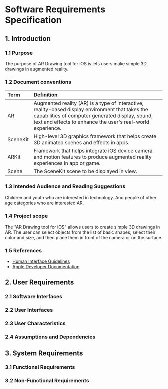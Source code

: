 # Software Requirements Specification
## 1. Introduction
### 1.1 Purpose
The purpose of AR Drawing tool for iOS is lets users make simple 3D drawings in augmented reality. 
### 1.2 Document conventions
| Term | Definition |
|:---|:---|
| AR | Augmented reality (AR) is a type of interactive, reality-based display environment that takes the capabilities of computer generated display, sound, text and effects to enhance the user's real-world experience. | 
| SceneKit | High-level 3D graphics framework that helps create 3D animated scenes and effects in apps. | 
| ARKit | Framework that helps integrate iOS device camera and motion features to produce augmented reality experiences in app or game. |
| Scene | The SceneKit scene to be displayed in view. |
### 1.3 Intended Audience and Reading Suggestions
Children and youth who are interested in technology. And people of other age categories who are interested AR.
### 1.4 Project scope
The "AR Drawing tool for iOS" allows users to create simple 3D drawings in AR. The user can select objects from the list of basic shapes, select their color and size, and then place them in front of the camera or on the surface.
### 1.5 References
* [Human Interface Guidelines](https://developer.apple.com/design/human-interface-guidelines/ios/overview/themes/)
* [Apple Developer Documentation](https://developer.apple.com/documentation/)
## 2. User Requirements
### 2.1 Software Interfaces
### 2.2 User Interfaces
### 2.3 User Characteristics
### 2.4 Assumptions and Dependencies
## 3. System Requirements
### 3.1 Functional Requirements
### 3.2 Non-Functional Requirements
